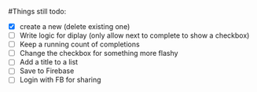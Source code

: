 #Things still todo:
 - [x] create a new (delete existing one)
 - [ ] Write logic for diplay (only allow next to complete to show a checkbox)
 - [ ] Keep a running count of completions
 - [ ] Change the checkbox for something more flashy
 - [ ] Add a title to a list
 - [ ] Save to Firebase
 - [ ] Login with FB for sharing

